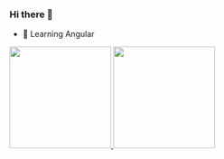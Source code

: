 ### Hi there 👋

- 🌱 Learning Angular

<div>
  <a href="https://github.com/MatSilva5">
  <img height="180em" src="https://github-readme-stats.vercel.app/api?username=MatSilva5&show_icons=true&show_icons=true&theme=tokyonight&include_all_commits=true&count_private=true"/>
    <img height="180em" src="https://github-readme-stats.vercel.app/api/top-langs/?username=MatSilva5&layout_compact&langs_count=10&theme=tokyonight"/>
</div>
